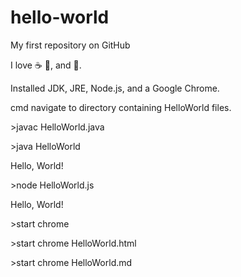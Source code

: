 # hello-world

My first repository on GitHub

I love :coffee: :pizza:, and :dancer:.

Installed JDK, JRE, Node.js, and a Google Chrome.

cmd navigate to directory containing HelloWorld files.

\>javac HelloWorld.java

\>java HelloWorld

Hello, World\!


\>node HelloWorld.js

Hello, World!


\>start chrome

\>start chrome HelloWorld.html

\>start chrome HelloWorld.md


